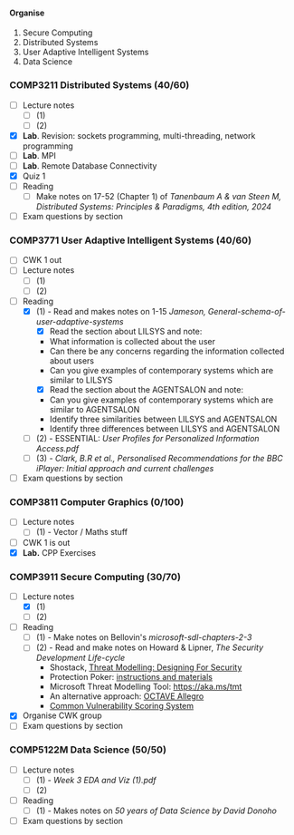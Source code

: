 #### Organise
1. Secure Computing
2. Distributed Systems
3. User Adaptive Intelligent Systems
4. Data Science
### COMP3211 Distributed Systems (40/60)
- [ ] Lecture notes 
	- [ ] (1)
	- [ ] (2) 
- [x] **Lab**. Revision: sockets programming, multi-threading, network programming
- [ ] **Lab**. MPI 
- [ ] **Lab**. Remote Database Connectivity 
- [x] Quiz 1
- [ ] Reading
	- [ ] Make notes on 17-52 (Chapter 1) of *Tanenbaum A & van Steen M, Distributed Systems: Principles & Paradigms, 4th edition, 2024*
- [ ] Exam questions by section
### COMP3771 User Adaptive Intelligent Systems (40/60)
- [ ] CWK 1 out
- [ ] Lecture notes 
	- [ ] (1)
	- [ ] (2) 
- [ ] Reading
	- [x] (1) - Read and makes notes on  1-15 *Jameson, General-schema-of-user-adaptive-systems*
		- [x] Read the section about LILSYS and note:  
		- What information is collected about the user  
		- Can there be any concerns regarding the information collected about users  
		- Can you give examples of contemporary systems which are similar to LILSYS  
		- [x] Read the section about the AGENTSALON and note:  
		- Can you give examples of contemporary systems which are similar to AGENTSALON  
		- Identify three similarities between LILSYS and AGENTSALON  
		- Identify three differences between LILSYS and AGENTSALON
	- [ ] (2) - ESSENTIAL: *User Profiles for Personalized Information Access.pdf*
	- [ ] (3) - *Clark, B.R et al., Personalised Recommendations for the BBC iPlayer: Initial approach and current challenges*
- [ ] Exam questions by section
### COMP3811 Computer Graphics (0/100)
- [ ] Lecture notes  
	- [ ] (1) - Vector / Maths stuff
- [ ] CWK 1 is out
- [x] **Lab.** CPP Exercises
### COMP3911 Secure Computing (30/70)
- [ ] Lecture notes
	- [x] (1)
	- [ ] (2) 
- [ ] Reading
	- [ ] (1) - Make notes on Bellovin's *microsoft-sdl-chapters-2-3*
	- [ ] (2) - Read and make notes on Howard & Lipner, *The Security Development Life-cycle*  
		- Shostack, [Threat Modelling: Designing For Security](https://www.vlebooks.com/vleweb/Product/Index/345515)  
		- Protection Poker: [instructions and materials](https://www.sintef.no/protection-poker)  
		- Microsoft Threat Modelling Tool: https://aka.ms/tmt  
		- An alternative approach: [OCTAVE Allegro](https://resources.sei.cmu.edu/library/asset-view.cfm?assetID=8419)  
		- [Common Vulnerability Scoring System](https://www.first.org/cvss/user-guide)
- [x] Organise CWK group
- [ ] Exam questions by section
### COMP5122M Data Science (50/50)
- [ ] Lecture notes 
	- [ ] (1) - *Week 3 EDA and Viz (1).pdf*
	- [ ] (2) 
- [ ] Reading 
	- [ ] (1) - Makes notes on *50 years of Data Science by David Donoho*
- [ ] Exam questions by section